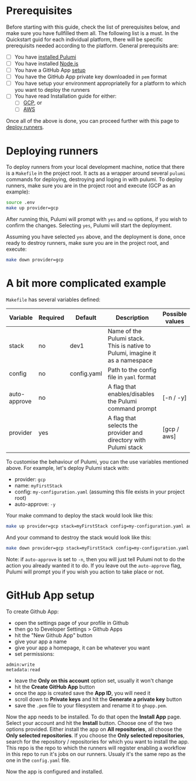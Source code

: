 # Prerequisites

Before starting with this guide, check the list of prerequisites below, and make sure you have fullfilled them all. The following list is a must. In the Quickstart guid for each individual platform, there will be specific prerequisits needed according to the platform. General prerequisits are:

- [ ] You have [installed Pulumi](https://www.pulumi.com/docs/get-started/install/)
- [ ] You have installed [Node.js](https://nodejs.org/)
- [ ] You have a GitHub App [setup](#github-app-setup)
- [ ] You have the GitHub App private key downloaded in `pem` format
- [ ] You have setup your environment appropriatelly for a platform to which you want to deploy the runners
- [ ] You have read Installation guide for either:
    - [ ] [GCP](./gcp/INSTALLATION_GUIDE.md), or
    - [ ] [AWS](./aws/INSTALLATION_GUIDE.md)

Once all of the above is done, you can proceed further with this page to [deploy runners](#deploying-runners).
# Deploying runners

To deploy runners from your local development machine, notice that there is a `Makefile` in the project root. It acts as a wrapper around several `pulumi` commands for deploying, destroying and loging in with pulumi. To deploy runners, make sure you are in the project root and execute (GCP as an example):

```sh
source .env
make up provider=gcp
```
After running this, Pulumi will prompt with `yes` and `no` options, if you wish to confirm the changes. Selecting `yes`, Pulumi will start the deployment.

Assuming you have selected `yes` above, and the deployment is done, once ready to destroy runners, make sure you are in the project root, and execute:
```sh
make down provider=gcp
```

# A bit more complicated example

`Makefile` has several variables defined:

| Variable      | Required    | Default     | Description                                                                   | Possible values |
| ------------- | ----------- | ----------- | ----------------------------------------------------------------------------- | --------------- |
| stack         | no          | dev1        | Name of the Pulumi stack. This is native to Pulumi, imagine it as a namespace |                 |
| config        | no          | config.yaml | Path to the config file in `yaml` format                                      |                 |
| auto-approve  | no          |             | A flag that enables/disables the Pulumi command prompt                        |    [-n / -y]    |
| provider      | yes         |             | A flag that selects the provider and directory with Pulumi stack              |   [gcp / aws]   |

To customise the behaviour of Pulumi, you can the use variables mentioned above. For example, let's deploy Pulumi stack with:
- provider: `gcp`
- name: `myFirstStack`
- config: `my-configuration.yaml` (assuming this file exists in your project root)
- auto-approve: `-y`

Your make command to deploy the stack would look like this:
```sh
make up provider=gcp stack=myFirstStack config=my-configuration.yaml auto-approve=-y
```

And your command to destroy the stack would look like this:
```sh
make down provider=gcp stack=myFirstStack config=my-configuration.yaml auto-approve=-y
```

Note: if `auto-approve` is set to `-n`, then you will just tell Pulumi not to do the action you already wanted it to do. If you leave out the `auto-approve` flag, Pulumi will prompt you if you wish you action to take place or not.

# GitHub App setup

To create Github App:
- open the settings page of your profile in Github
- then go to Developer Settings > Github Apps
- hit the "New Github App" button
- give your app a name
- give your app a homepage, it can be whatever you want
- set permissions:

```
admin:write
metadata:read
```
- leave the **Only on this account** option set, usually it won't change
- hit the **Create GitHub App** button
- once the app is created save the **App ID**, you will need it
- scroll down to **Private keys** and hit the **Generate a private key** button
- save the `.pem` file to your filesystem and rename it to `ghapp.pem`.

Now the app needs to be installed. To do that open the **Install App** page. Select your account and hit the **Install** button. Choose one of the two options provided. Either install the app on **All repositories**, all choose the **Only selected repositories**. If you choose the **Only selected repositories**, search for the repository / repositories for which you want to install the app. This repo is the repo to which the runners will register enabling a workflow in this repo to run it's jobs on our runners. Usualy it's the same repo as the one in the `config.yaml` file.

Now the app is configured and installed.